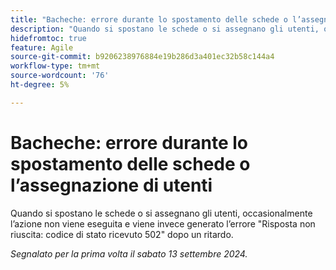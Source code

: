 ```yaml
---
title: "Bacheche: errore durante lo spostamento delle schede o l’assegnazione di utenti"
description: "Quando si spostano le schede o si assegnano gli utenti, occasionalmente l’azione non viene eseguita e genera l’errore Risposta non riuscita: ricevuto il codice di stato 502 dopo un ritardo."
hidefromtoc: true
feature: Agile
source-git-commit: b9206238976884e19b286d3a401ec32b58c144a4
workflow-type: tm+mt
source-wordcount: '76'
ht-degree: 5%

---
```



# Bacheche: errore durante lo spostamento delle schede o l’assegnazione di utenti

Quando si spostano le schede o si assegnano gli utenti, occasionalmente l’azione non viene eseguita e viene invece generato l’errore &quot;Risposta non riuscita: codice di stato ricevuto 502&quot; dopo un ritardo.

_Segnalato per la prima volta il sabato 13 settembre 2024._

